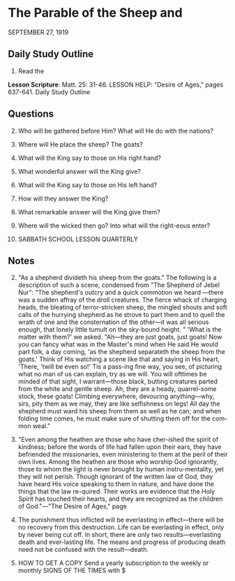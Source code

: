 # The Parable of the Sheep and
SEPTEMBER 27, 1919

## Daily Study Outline

1. Read the

**Lesson Scripture**: Matt. 25: 31-46. LESSON HELP: "Desire of Ages," pages 637-641. Daily Study Outline

## Questions

2. Who will be gathered before Him? What will He do with the nations? 

3. Where will He place the sheep? The goats? 

4. What will the King say to those on His right hand? 

7. What wonderful answer will the King give? 

8. What will the King say to those on His left hand? 

10. How will they answer the King? 

11. What remarkable answer will the King give them? 

12. Where will the wicked then go? Into what will the right-eous enter? 

8. SABBATH SCHOOL LESSON QUARTERLY

## Notes

2. "As a shepherd divideth his sheep from the goats." The following is a description of such a scene, condensed from "The Shepherd of Jebel Nur": "The shepherd's outcry and a quick commotion we heard —there was a sudden affray of the droll creatures. The fierce whack of charging heads, the bleating of terror-stricken sheep, the mingled shouts and soft calls of the hurrying shepherd as he strove to part them and to quell the wrath of one and the consternation of the other—it was all serious enough, that lonely little tumult on the sky-bound height. " 'What is the matter with them?' we asked. "Ah—they are just goats, just goats! Now you can fancy what was in the Master's mind when He said He would part folk, a day coming, 'as the shepherd separateth the sheep from the goats.' Think of His watching a scene like that and saying in His heart, 'There, 'twill be even so!' Tis a pass-ing fine way, you see, of picturing what no man of us can explain, try as we will. You will ofttimes be minded of that sight, I warrant—those black, butting creatures parted from the white and gentle sheep. Ah, they are a heady, quarrel-some stock, these goats! Climbing everywhere, devouring anything—why, sirs, pity them as we may, they are like selfishness on legs! All day the shepherd must ward his sheep from them as well as he can; and when folding time comes, he must make sure of shutting them off for the com-mon weal."

5. "Even among the heathen are those who have cher-ished the spirit of kindness; before the words of life had fallen upon their ears, they have befriended the missionaries, even ministering to them at the peril of their own lives. Among the heathen are those who worship God ignorantly, those to whom the light is never brought by human instru-mentality, yet they will not perish. Though ignorant of the written law of God, they have heard His voice speaking to them in nature, and have done the things that the law re-quired. Their works are evidence that the Holy Spirit has touched their hearts, and they are recognized as the children of God."—"The Desire of Ages," page

3. The punishment thus inflicted will be everlasting in effect—there will be no recovery from this destruction. Life can be everlasting in effect, only by never being cut off. In short, there are only two results—everlasting death and ever-lasting life. The means and progress of producing death need not be confused with the result—death.

2. HOW TO GET A COPY Send a yearly subscription to the weekly or monthly SIGNS OF THE TIMES with $

